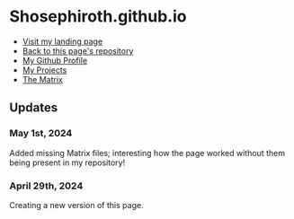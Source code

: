 # Shosephiroth.github.io
- <a href = "https://shosephiroth.github.io/">Visit my landing page</a> 
- <a href = "https://github.com/shosephiroth/shosephiroth.github.io">Back to this page's repository</a>
- <a href = "https://github.com/shosephiroth">My Github Profile
- <a href = "https://shosephiroth.github.io/projects.html">My Projects</a>
- <a href = "https://shosephiroth.github.io/Portfolio-Matrix/">The Matrix</a>

## Updates

### May 1st, 2024

Added missing Matrix files; interesting how the page worked without them being present in my repository!

### April 29th, 2024

Creating a new version of this page.